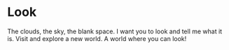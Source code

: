 # Look
The clouds, the sky, the blank space. I want you to look and tell me what it is. Visit and explore a new world. A world where you can look!
